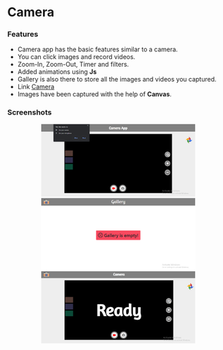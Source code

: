# Camera



<h3>Features</h3>
 <ul>
  <li>Camera app has the basic features similar to a camera.</li>
  <li>You can click images and record videos.</li>
  <li>Zoom-In, Zoom-Out, Timer and filters.</li>
  <li>Added animations using <b>Js</b></li>
  <li>Gallery is also there to store all the images and videos you captured.</li>
  <li>Link <a href="https://kundan-6646.github.io/Camera/">Camera</a></li>
  <li>Images have been captured with the help of <b>Canvas</b>.</li>
 </ul>



 <h3>Screenshots</h3>
 <p align="center">
  <img src="/images/s1.png" width="350" title="Home Page" alt="s1">
  <img src="/images/s2.png" width="350" title="Gallery" alt="s2">
   <img src="/images/s3.png" width="350" title="Timer Started To Capture Images" alt="s3">
 </p>
